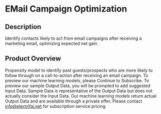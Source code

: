 # EMail Campaign Optimization
## Description
Identify contacts likely to act from email campaigns after receiving a marketing email, optimizing expected net gain.

## Product Overview
Propensity model to identify past guests/prospects who are more likely to follow through on a call-to-action after receiving an email campaign.
To preview our machine learning models, please Continue to Subscribe. To preview our sample Output Data, you will be prompted to add suggested Input Data. Sample Data is representative of the Output Data but does not actually consider the Input Data.
Our machine learning models return actual Output Data and are available through a private offer. Please contact info@electrifai.net for subscription service pricing.

